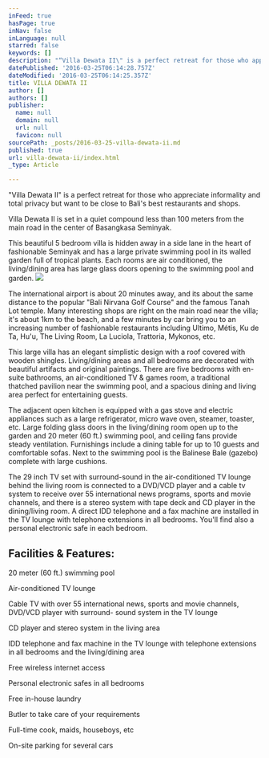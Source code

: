 ```yaml
---
inFeed: true
hasPage: true
inNav: false
inLanguage: null
starred: false
keywords: []
description: "“Villa Dewata II\" is a perfect retreat for those who appreciate informality and total privacy but want to be close to Bali's best restaurants and shops."
datePublished: '2016-03-25T06:14:28.757Z'
dateModified: '2016-03-25T06:14:25.357Z'
title: VILLA DEWATA II
author: []
authors: []
publisher:
  name: null
  domain: null
  url: null
  favicon: null
sourcePath: _posts/2016-03-25-villa-dewata-ii.md
published: true
url: villa-dewata-ii/index.html
_type: Article

---
```

"Villa Dewata II" is a perfect retreat for those who appreciate informality and total privacy but want to be close to Bali's best restaurants and shops.

Villa Dewata II is set in a quiet compound less than 100 meters from the main road in the center of Basangkasa Seminyak.

This beautiful 5 bedroom villa is hidden away in a side lane in the heart of fashionable Seminyak and has a large private swimming pool in its walled garden full of tropical plants. Each rooms are air conditioned, the living/dining area has large glass doors opening to the swimming pool and garden.
![](https://the-grid-user-content.s3-us-west-2.amazonaws.com/d8a845de-d42a-47ef-89bb-39dae29ccc14.jpg)

The international airport is about 20 minutes away, and its about the same distance to the popular "Bali Nirvana Golf Course" and the famous Tanah Lot temple. Many interesting shops are right on the main road near the villa; it's about 1km to the beach, and a few minutes by car bring you to an increasing number of fashionable restaurants including Ultimo, Métis, Ku de Ta, Hu'u, The Living Room, La Luciola, Trattoria, Mykonos, etc.

This large villa has an elegant simplistic design with a roof covered with wooden shingles. Living/dining areas and all bedrooms are decorated with beautiful artifacts and original paintings. There are five bedrooms with en-suite bathrooms, an air-conditioned TV & games room, a traditional thatched pavilion near the swimming pool, and a spacious dining and living area perfect for entertaining guests.

The adjacent open kitchen is equipped with a gas stove and electric appliances such as a large refrigerator, micro wave oven, steamer, toaster, etc. Large folding glass doors in the living/dining room open up to the garden and 20 meter (60 ft.) swimming pool, and ceiling fans provide steady ventilation. Furnishings include a dining table for up to 10 guests and comfortable sofas. Next to the swimming pool is the Balinese Bale (gazebo) complete with large cushions.

The 29 inch TV set with surround-sound in the air-conditioned TV lounge behind the living room is connected to a DVD/VCD player and a cable tv system to receive over 55 international news programs, sports and movie channels, and there is a stereo system with tape deck and CD player in the dining/living room. A direct IDD telephone and a fax machine are installed in the TV lounge with telephone extensions in all bedrooms. You'll find also a personal electronic safe in each bedroom.

## Facilities & Features:

20 meter (60 ft.) swimming pool

Air-conditioned TV lounge

Cable TV with over 55 international news, sports and movie channels, DVD/VCD player with surround- sound system in the TV lounge

CD player and stereo system in the living area

IDD telephone and fax machine in the TV lounge with telephone extensions in all bedrooms and the living/dining area

Free wireless internet access

Personal electronic safes in all bedrooms

Free in-house laundry

Butler to take care of your requirements

Full-time cook, maids, houseboys, etc

On-site parking for several cars